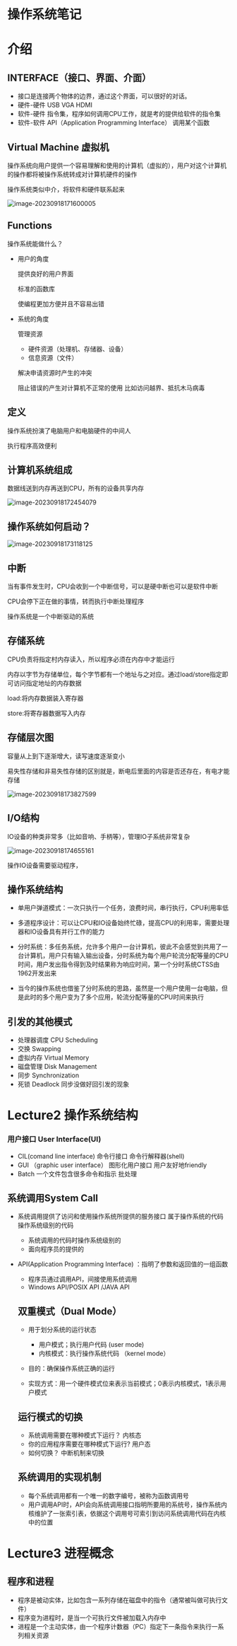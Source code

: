 # 操作系统笔记

# 介绍

## INTERFACE（接口、界面、介面）

- 接口是连接两个物体的边界，通过这个界面，可以很好的对话。
- 硬件-硬件  USB VGA HDMI 
- 软件-硬件 指令集，程序如何调用CPU工作，就是考的提供给软件的指令集
- 软件-软件 API（Application Programming Interface） 调用某个函数

## Virtual Machine 虚拟机

操作系统向用户提供一个容易理解和使用的计算机（虚拟的），用户对这个计算机的操作都将被操作系统转成对计算机硬件的操作

操作系统类似中介，将软件和硬件联系起来

![image-20230918171600005](C:\Users\23882\AppData\Roaming\Typora\typora-user-images\image-20230918171600005.png)

## Functions 

操作系统能做什么？

- 用户的角度

  提供良好的用户界面

  标准的函数库

  使编程更加方便并且不容易出错

- 系统的角度

  管理资源

  - 硬件资源（处理机、存储器、设备）
  - 信息资源（文件）

  解决申请资源时产生的冲突

  阻止错误的产生对计算机不正常的使用  比如访问越界、抵抗木马病毒

## 定义

操作系统扮演了电脑用户和电脑硬件的中间人

执行程序高效便利

## 计算机系统组成

数据线送到内存再送到CPU，所有的设备共享内存

![image-20230918172454079](C:\Users\23882\AppData\Roaming\Typora\typora-user-images\image-20230918172454079.png)

## 操作系统如何启动？

![image-20230918173118125](C:\Users\23882\AppData\Roaming\Typora\typora-user-images\image-20230918173118125.png)

## 中断

当有事件发生时，CPU会收到一个中断信号，可以是硬中断也可以是软件中断

CPU会停下正在做的事情，转而执行中断处理程序

操作系统是一个中断驱动的系统

## 存储系统

CPU负责将指定村内存读入，所以程序必须在内存中才能运行

内存以字节为存储单位，每个字节都有一个地址与之对应。通过load/store指定即可访问指定地址的内存数据

load:将内存数据装入寄存器

store:将寄存器数据写入内存

## 存储层次图

容量从上到下逐渐增大，读写速度逐渐变小

易失性存储和非易失性存储的区别就是，断电后里面的内容是否还存在，有电才能存储

![image-20230918173827599](C:\Users\23882\AppData\Roaming\Typora\typora-user-images\image-20230918173827599.png)

## I/O结构

IO设备的种类非常多（比如音响、手柄等），管理IO子系统非常复杂

![image-20230918174655161](C:\Users\23882\AppData\Roaming\Typora\typora-user-images\image-20230918174655161.png)

操作IO设备需要驱动程序，

## 操作系统结构

- 单用户弹道模式：一次只执行一个任务，浪费时间，串行执行，CPU利用率低
- 多道程序设计：可以让CPU和IO设备始终忙碌，提高CPU的利用率，需要处理器和IO设备具有并行工作的能力

- 分时系统：多任务系统，允许多个用户一台计算机，彼此不会感觉到共用了一台计算机，用户只有输入输出设备，分时系统为每个用户轮流分配等量的CPU时间，用户发出指令得到及时结果称为响应时间，第一个分时系统CTSS由1962开发出来
-  当今的操作系统也借鉴了分时系统的思路，虽然是一个用户使用一台电脑，但是此时的多个用户变为了多个应用，轮流分配等量的CPU时间来执行

## 引发的其他模式

- 处理器调度 CPU Scheduling
- 交换 Swapping
- 虚拟内存 Virtual Memory
- 磁盘管理 Disk Management
- 同步 Synchronization
- 死锁 Deadlock  同步没做好回引发的现象

# Lecture2 操作系统结构

### 用户接口 User Interface(UI)

- CIL(comand line interface) 命令行接口    命令行解释器(shell)
- GUI （graphic user interface） 图形化用户接口  用户友好地friendly
- Batch   一个文件包含很多命令和指示  批处理

## 系统调用System Call

- 系统调用提供了访问和使用操作系统所提供的服务接口  属于操作系统的代码  操作系统级别的代码
  - 系统调用的代码时操作系统级别的
  - 面向程序员的提供的

- API(Application Programming Interface)  ：指明了参数和返回值的一组函数  

  - 程序员通过调用API，间接使用系统调用
  - Windows API/POSIX API /JAVA API

  ## 双重模式（Dual Mode）

  - 用于划分系统的运行状态
    - 用户模式；执行用户代码          (user mode)
    - 内核模式：执行操作系统代码 （kernel mode）

  -  目的：确保操作系统正确的运行
  - 实现方式：用一个硬件模式位来表示当前模式；0表示内核模式，1表示用户模式

  ## 运行模式的切换

  - 系统调用需要在哪种模式下运行？ 内核态
  - 你的应用程序需要在哪种模式下运行? 用户态
  - 如何切换？ 中断机制来切换

  ## 系统调用的实现机制

  - 每个系统调用都有一个唯一的数字编号，被称为函数调用号
  - 用户调用API时，API会向系统调用接口指明所要用的系统号，操作系统内核维护了一张索引表，依据这个调用号可索引到访问系统调用代码在内核中的位置

# Lecture3 进程概念

## 程序和进程

- 程序是被动实体，比如包含一系列存储在磁盘中的指令（通常被叫做可执行文件）
- 程序变为进程时，是当一个可执行文件被加载入内存中
- 进程是一个主动实体，由一个程序计数器（PC）指定下一条指令来执行一系列相关资源

